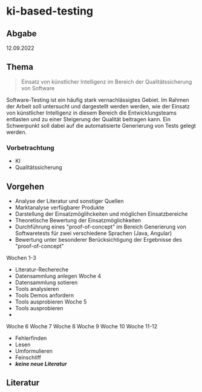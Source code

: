 # ki-based-testing

## Abgabe
12.09.2022

## Thema
> Einsatz von künstlicher Intelligenz im Bereich der Qualitätssicherung von Software

Software-Testing ist ein häufig stark vernachlässigtes Gebiet. Im Rahmen der Arbeit soll untersucht und dargestellt werden werden, wie der Einsatz von künstlicher Intelligenz in diesem Bereich die Entwicklungsteams entlasten und zu einer Steigerung der Qualität beitragen kann. 
Ein Schwerpunkt soll dabei auf die automatisierte Generierung von Tests gelegt werden. 

### Vorbetrachtung
* KI
* Qualitätssicherung

## Vorgehen
* Analyse der Literatur und sonstiger Quellen
* Marktanalyse verfügbarer Produkte
* Darstellung der Einsatzmöglihckeiten und möglichen Einsatzbereiche
* Theoretische Bewertung der Einsatzmöglichkeiten
* Durchführung eines "proof-of-concept" im Bereich Generierung von Softwaretests für zwei verschiedene Sprachen (Java, Angular)
* Bewertung unter besonderer Berücksichtigung der Ergebnisse des "proof-of-concept"

Wochen 1-3
* Literatur-Rechereche
* Datensammlung anlegen
Woche 4
* Datensammlung sotieren
* Tools analysieren
* Tools Demos anfordern
* Tools ausprobieren
Woche 5
* Tools ausprobieren
* 
Woche 6
Woche 7
Woche 8
Woche 9
Woche 10
Woche 11-12
* Fehlerfinden
* Lesen
* Umformulieren
* Feinschliff
* *__keine neue Literatur__*

## Literatur
